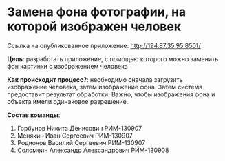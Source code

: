 # Замена фона фотографии, на которой изображен человек

Ссылка на опубликованное приложение: http://194.87.35.95:8501/

**Цель**: разработать приложение, с помощью которого можно заменить фон картинки с изображением человека

**Как происходит процесс?**: необходимо сначала загрузить изображение человека, затем изображение фона. Затем система предоставит результат обработки. Важно, чтобы изображения фона и объекта имели одинаковое разрешение.

**Состав команды**:

1. Горбунов Никита Денисович РИМ-130907
2. Менякин Иван Сергеевич РИМ-130907
3. Родионов Василий Сергеевич РИМ-130907
4. Соломеин Александр Александрович РИМ-130908

